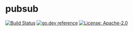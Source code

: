 # pubsub

[![Build Status](https://github.com/milosgajdos/pubsub/workflows/CI/badge.svg)](https://github.com/milosgajdos/pubsub/actions?query=workflow%3ACI)
[![go.dev reference](https://img.shields.io/badge/go.dev-reference-007d9c?logo=go&logoColor=white&style=flat-square)](https://pkg.go.dev/github.com/milosgajdos/pubsub)
[![License: Apache-2.0](https://img.shields.io/badge/License-Apache--2.0-blue.svg)](https://opensource.org/licenses/Apache-2.0)
